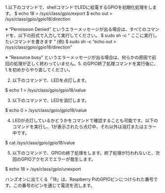 1.以下のコマンドで、shellコマンドでLEDに給電するGPIOを初期化処理をします。
$ echo  18 >  /sys/class/gpio/export
$ echo  out >  /sys/class/gpio/gpio18/direction

※	“Permission Denied” というエラーメッセージが出る場合は、すべてのコマンドを、以下の形式で入力して実行してください。
$ sudo  sh –c “ ここに実行したいコマンドを書きます ”
(例)
$ sudo  sh –c “echo  out >  /sys/class/gpio/gpio18/direction”

※	“Resource busy” というエラーメッセージが出る場合は、何らかの原因で前回の処理が正しく終わっていません。5. のGPIO終了処理コマンドを実行後に、1.を初めからやり直してください。

2. 以下のコマンドで、LEDを点灯します。

$ echo  1 >  /sys/class/gpio/gpio18/value

3. 以下のコマンドで、LEDを消灯します。

$ echo  0 >  /sys/class/gpio/gpio18/value

4. LEDが点灯しているかどうかをコマンドで確認することも可能です。以下のコマンドを実行し、1が表示されたら点灯中、それ以外は消灯またはエラー中です。

$ cat  /sys/class/gpio/gpio18/value

5. 以下のコマンドで、GPIOの終了処理をします。終了処理が行われないと、次回のGPIOアクセスでエラーが発生します。

$ echo  18 >  /sys/class/gpio/unexport


ハンズオンに出てくる「18」は、Raspberry PiのGPIOピンにつけられた番号です。この番号のピンを通じて電流を流します。
